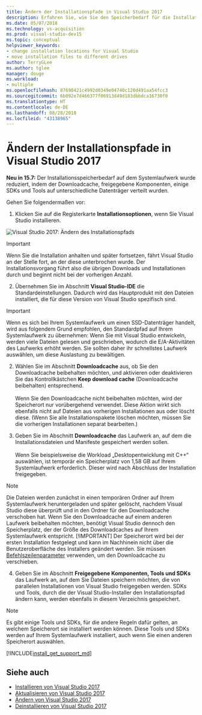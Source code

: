 ```yaml
---
title: Ändern der Installationspfade in Visual Studio 2017
description: Erfahren Sie, wie Sie den Speicherbedarf für die Installation auf dem Systemlaufwerk reduzieren können, indem Sie den Downloadcache, die freigegebenen Komponenten, die SDKs und die Tools auf verschiedene Laufwerke verteilen.
ms.date: 05/07/2018
ms.technology: vs-acquisition
ms.prod: visual-studio-dev15
ms.topic: conceptual
helpviewer_keywords:
- change installation locations for Visual Studio
- move installation files to different drives
author: TerryGLee
ms.author: tglee
manager: douge
ms.workload:
- multiple
ms.openlocfilehash: 87698421c4992d0349e04740c120d491aa54fcc3
ms.sourcegitcommit: 6b092e7d466377f06913d49d183dbbdca16730f0
ms.translationtype: HT
ms.contentlocale: de-DE
ms.lasthandoff: 08/28/2018
ms.locfileid: "43138965"
---
```

# <a name="change-the-installation-locations-in-visual-studio-2017"></a>Ändern der Installationspfade in Visual Studio 2017

**Neu in 15.7:** Der Installationsspeicherbedarf auf dem Systemlaufwerk wurde reduziert, indem der Downloadcache, freigegebene Komponenten, einige SDKs und Tools auf unterschiedliche Datenträger verteilt wurden.

Gehen Sie folgendermaßen vor:

1. Klicken Sie auf die Registerkarte **Installationsoptionen**, wenn Sie Visual Studio installieren.

  ![Visual Studio 2017: Ändern des Installationspfads](media/installation-options-by-location.png "Ändern des Installationspfads")

  > [!IMPORTANT]
  > Wenn Sie die Installation anhalten und später fortsetzen, fährt Visual Studio an der Stelle fort, an der diese unterbrochen wurde. Der Installationsvorgang führt also die übrigen Downloads und Installationen durch und beginnt nicht bei der vorherigen Anzahl.

2. Übernehmen Sie im Abschnitt **Visual Studio-IDE** die Standardeinstellungen. Dadurch wird das Hauptprodukt mit den Dateien installiert, die für diese Version von Visual Studio spezifisch sind.

 > [!IMPORTANT]
 > Wenn es sich bei Ihrem Systemlaufwerk um einen SSD-Datenträger handelt, wird aus folgendem Grund empfohlen, den Standardpfad auf Ihrem Systemlaufwerk zu übernehmen: Wenn Sie mit Visual Studio entwickeln, werden viele Dateien gelesen und geschrieben, wodurch die E/A-Aktivitäten des Laufwerks erhöht werden.  Sie sollten daher ihr schnellstes Laufwerk auswählen, um diese Auslastung zu bewältigen.

2. Wählen Sie im Abschnitt **Downloadcache** aus, ob Sie den Downloadcache beibehalten möchten, und aktivieren oder deaktivieren Sie das Kontrollkästchen **Keep download cache** (Downloadcache beibehalten) entsprechend. <br><br>Wenn Sie den Downloadcache nicht beibehalten möchten, wird der Speicherort nur vorübergehend verwendet. Diese Aktion wirkt sich ebenfalls nicht auf Dateien aus vorherigen Installationen aus oder löscht diese. (Wenn Sie alle Installationspakete löschen möchten, müssen Sie die vorherigen Installationen separat bearbeiten.)

3. Geben Sie im Abschnitt **Downloadcache** das Laufwerk an, auf dem die Installationsdateien und Manifeste gespeichert werden sollen. <br><br>Wenn Sie beispielsweise die Workload „Desktopentwicklung mit C++“ auswählen, ist temporär ein Speicherplatz von 1,58 GB auf Ihrem Systemlaufwerk erforderlich. Dieser wird nach Abschluss der Installation freigegeben.

 > [!NOTE]
 > Die Dateien werden zunächst in einen temporären Ordner auf Ihrem Systemlaufwerk heruntergeladen und später gelöscht, nachdem Visual Studio diese überprüft und in den Ordner für den Downloadcache verschoben hat. Wenn Sie den Downloadcache auf einem anderen Laufwerk beibehalten möchten, benötigt Visual Studio dennoch den Speicherplatz, der der Größe des Downloadcaches auf Ihrem Systemlaufwerk entspricht.
 > [!IMPORTANT]
 > Der Speicherort wird bei der ersten Installation festgelegt und kann im Nachhinein nicht über die Benutzeroberfläche des Installers geändert werden. Sie müssen [Befehlszeilenparameter](use-command-line-parameters-to-install-visual-studio.md) verwenden, um den Downloadcache zu verschieben.

4. Geben Sie im Abschnitt **Freigegebene Komponenten, Tools und SDKs** das Laufwerk an, auf dem Sie Dateien speichern möchten, die von parallelen Installationen von Visual Studio freigegeben werden. SDKs und Tools, durch die der Visual Studio-Installer den Installationspfad ändern kann, werden ebenfalls in diesem Verzeichnis gespeichert.

 > [!NOTE]
 > Es gibt einige Tools und SDKs, für die andere Regeln dafür gelten, an welchem Speicherort sie installiert werden können. Diese Tools und SDKs werden auf Ihrem Systemlaufwerk installiert, auch wenn Sie einen anderen Speicherort auswählen.

[!INCLUDE[install_get_support_md](includes/install_get_support_md.md)]

## <a name="see-also"></a>Siehe auch

* [Installieren von Visual Studio 2017](install-visual-studio.md)
* [Aktualisieren von Visual Studio 2017](update-visual-studio.md)
* [Ändern von Visual Studio 2017](update-visual-studio.md)
* [Deinstallieren von Visual Studio 2017](uninstall-visual-studio.md)
